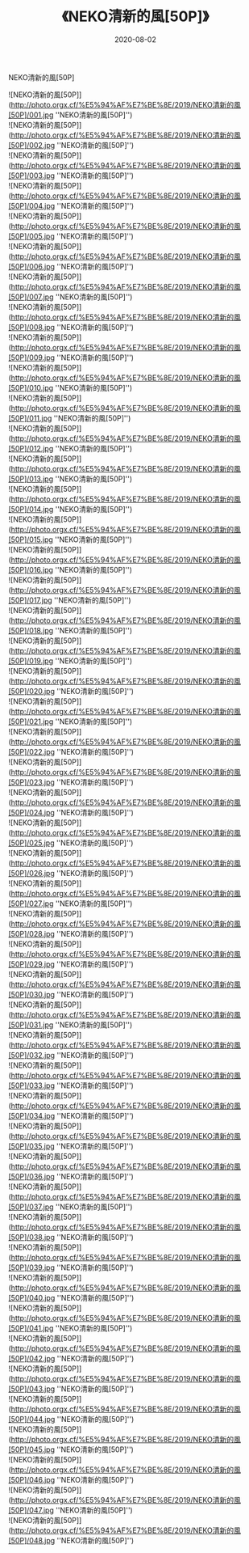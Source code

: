 ﻿---
layout: post
title:  《NEKO清新的風[50P]》
date:   2020-08-02
img: http://photo.orgx.cf/%E5%94%AF%E7%BE%8E/2019/NEKO清新的風[50P]/000.jpg
tags: [美女, 清纯, 唯美]
---

NEKO清新的風[50P]

![NEKO清新的風[50P]](http://photo.orgx.cf/%E5%94%AF%E7%BE%8E/2019/NEKO清新的風[50P]/001.jpg ''NEKO清新的風[50P]'') <br>
![NEKO清新的風[50P]](http://photo.orgx.cf/%E5%94%AF%E7%BE%8E/2019/NEKO清新的風[50P]/002.jpg ''NEKO清新的風[50P]'') <br>
![NEKO清新的風[50P]](http://photo.orgx.cf/%E5%94%AF%E7%BE%8E/2019/NEKO清新的風[50P]/003.jpg ''NEKO清新的風[50P]'') <br>
![NEKO清新的風[50P]](http://photo.orgx.cf/%E5%94%AF%E7%BE%8E/2019/NEKO清新的風[50P]/004.jpg ''NEKO清新的風[50P]'') <br>
![NEKO清新的風[50P]](http://photo.orgx.cf/%E5%94%AF%E7%BE%8E/2019/NEKO清新的風[50P]/005.jpg ''NEKO清新的風[50P]'') <br>
![NEKO清新的風[50P]](http://photo.orgx.cf/%E5%94%AF%E7%BE%8E/2019/NEKO清新的風[50P]/006.jpg ''NEKO清新的風[50P]'') <br>
![NEKO清新的風[50P]](http://photo.orgx.cf/%E5%94%AF%E7%BE%8E/2019/NEKO清新的風[50P]/007.jpg ''NEKO清新的風[50P]'') <br>
![NEKO清新的風[50P]](http://photo.orgx.cf/%E5%94%AF%E7%BE%8E/2019/NEKO清新的風[50P]/008.jpg ''NEKO清新的風[50P]'') <br>
![NEKO清新的風[50P]](http://photo.orgx.cf/%E5%94%AF%E7%BE%8E/2019/NEKO清新的風[50P]/009.jpg ''NEKO清新的風[50P]'') <br>
![NEKO清新的風[50P]](http://photo.orgx.cf/%E5%94%AF%E7%BE%8E/2019/NEKO清新的風[50P]/010.jpg ''NEKO清新的風[50P]'') <br>
![NEKO清新的風[50P]](http://photo.orgx.cf/%E5%94%AF%E7%BE%8E/2019/NEKO清新的風[50P]/011.jpg ''NEKO清新的風[50P]'') <br>
![NEKO清新的風[50P]](http://photo.orgx.cf/%E5%94%AF%E7%BE%8E/2019/NEKO清新的風[50P]/012.jpg ''NEKO清新的風[50P]'') <br>
![NEKO清新的風[50P]](http://photo.orgx.cf/%E5%94%AF%E7%BE%8E/2019/NEKO清新的風[50P]/013.jpg ''NEKO清新的風[50P]'') <br>
![NEKO清新的風[50P]](http://photo.orgx.cf/%E5%94%AF%E7%BE%8E/2019/NEKO清新的風[50P]/014.jpg ''NEKO清新的風[50P]'') <br>
![NEKO清新的風[50P]](http://photo.orgx.cf/%E5%94%AF%E7%BE%8E/2019/NEKO清新的風[50P]/015.jpg ''NEKO清新的風[50P]'') <br>
![NEKO清新的風[50P]](http://photo.orgx.cf/%E5%94%AF%E7%BE%8E/2019/NEKO清新的風[50P]/016.jpg ''NEKO清新的風[50P]'') <br>
![NEKO清新的風[50P]](http://photo.orgx.cf/%E5%94%AF%E7%BE%8E/2019/NEKO清新的風[50P]/017.jpg ''NEKO清新的風[50P]'') <br>
![NEKO清新的風[50P]](http://photo.orgx.cf/%E5%94%AF%E7%BE%8E/2019/NEKO清新的風[50P]/018.jpg ''NEKO清新的風[50P]'') <br>
![NEKO清新的風[50P]](http://photo.orgx.cf/%E5%94%AF%E7%BE%8E/2019/NEKO清新的風[50P]/019.jpg ''NEKO清新的風[50P]'') <br>
![NEKO清新的風[50P]](http://photo.orgx.cf/%E5%94%AF%E7%BE%8E/2019/NEKO清新的風[50P]/020.jpg ''NEKO清新的風[50P]'') <br>
![NEKO清新的風[50P]](http://photo.orgx.cf/%E5%94%AF%E7%BE%8E/2019/NEKO清新的風[50P]/021.jpg ''NEKO清新的風[50P]'') <br>
![NEKO清新的風[50P]](http://photo.orgx.cf/%E5%94%AF%E7%BE%8E/2019/NEKO清新的風[50P]/022.jpg ''NEKO清新的風[50P]'') <br>
![NEKO清新的風[50P]](http://photo.orgx.cf/%E5%94%AF%E7%BE%8E/2019/NEKO清新的風[50P]/023.jpg ''NEKO清新的風[50P]'') <br>
![NEKO清新的風[50P]](http://photo.orgx.cf/%E5%94%AF%E7%BE%8E/2019/NEKO清新的風[50P]/024.jpg ''NEKO清新的風[50P]'') <br>
![NEKO清新的風[50P]](http://photo.orgx.cf/%E5%94%AF%E7%BE%8E/2019/NEKO清新的風[50P]/025.jpg ''NEKO清新的風[50P]'') <br>
![NEKO清新的風[50P]](http://photo.orgx.cf/%E5%94%AF%E7%BE%8E/2019/NEKO清新的風[50P]/026.jpg ''NEKO清新的風[50P]'') <br>
![NEKO清新的風[50P]](http://photo.orgx.cf/%E5%94%AF%E7%BE%8E/2019/NEKO清新的風[50P]/027.jpg ''NEKO清新的風[50P]'') <br>
![NEKO清新的風[50P]](http://photo.orgx.cf/%E5%94%AF%E7%BE%8E/2019/NEKO清新的風[50P]/028.jpg ''NEKO清新的風[50P]'') <br>
![NEKO清新的風[50P]](http://photo.orgx.cf/%E5%94%AF%E7%BE%8E/2019/NEKO清新的風[50P]/029.jpg ''NEKO清新的風[50P]'') <br>
![NEKO清新的風[50P]](http://photo.orgx.cf/%E5%94%AF%E7%BE%8E/2019/NEKO清新的風[50P]/030.jpg ''NEKO清新的風[50P]'') <br>
![NEKO清新的風[50P]](http://photo.orgx.cf/%E5%94%AF%E7%BE%8E/2019/NEKO清新的風[50P]/031.jpg ''NEKO清新的風[50P]'') <br>
![NEKO清新的風[50P]](http://photo.orgx.cf/%E5%94%AF%E7%BE%8E/2019/NEKO清新的風[50P]/032.jpg ''NEKO清新的風[50P]'') <br>
![NEKO清新的風[50P]](http://photo.orgx.cf/%E5%94%AF%E7%BE%8E/2019/NEKO清新的風[50P]/033.jpg ''NEKO清新的風[50P]'') <br>
![NEKO清新的風[50P]](http://photo.orgx.cf/%E5%94%AF%E7%BE%8E/2019/NEKO清新的風[50P]/034.jpg ''NEKO清新的風[50P]'') <br>
![NEKO清新的風[50P]](http://photo.orgx.cf/%E5%94%AF%E7%BE%8E/2019/NEKO清新的風[50P]/035.jpg ''NEKO清新的風[50P]'') <br>
![NEKO清新的風[50P]](http://photo.orgx.cf/%E5%94%AF%E7%BE%8E/2019/NEKO清新的風[50P]/036.jpg ''NEKO清新的風[50P]'') <br>
![NEKO清新的風[50P]](http://photo.orgx.cf/%E5%94%AF%E7%BE%8E/2019/NEKO清新的風[50P]/037.jpg ''NEKO清新的風[50P]'') <br>
![NEKO清新的風[50P]](http://photo.orgx.cf/%E5%94%AF%E7%BE%8E/2019/NEKO清新的風[50P]/038.jpg ''NEKO清新的風[50P]'') <br>
![NEKO清新的風[50P]](http://photo.orgx.cf/%E5%94%AF%E7%BE%8E/2019/NEKO清新的風[50P]/039.jpg ''NEKO清新的風[50P]'') <br>
![NEKO清新的風[50P]](http://photo.orgx.cf/%E5%94%AF%E7%BE%8E/2019/NEKO清新的風[50P]/040.jpg ''NEKO清新的風[50P]'') <br>
![NEKO清新的風[50P]](http://photo.orgx.cf/%E5%94%AF%E7%BE%8E/2019/NEKO清新的風[50P]/041.jpg ''NEKO清新的風[50P]'') <br>
![NEKO清新的風[50P]](http://photo.orgx.cf/%E5%94%AF%E7%BE%8E/2019/NEKO清新的風[50P]/042.jpg ''NEKO清新的風[50P]'') <br>
![NEKO清新的風[50P]](http://photo.orgx.cf/%E5%94%AF%E7%BE%8E/2019/NEKO清新的風[50P]/043.jpg ''NEKO清新的風[50P]'') <br>
![NEKO清新的風[50P]](http://photo.orgx.cf/%E5%94%AF%E7%BE%8E/2019/NEKO清新的風[50P]/044.jpg ''NEKO清新的風[50P]'') <br>
![NEKO清新的風[50P]](http://photo.orgx.cf/%E5%94%AF%E7%BE%8E/2019/NEKO清新的風[50P]/045.jpg ''NEKO清新的風[50P]'') <br>
![NEKO清新的風[50P]](http://photo.orgx.cf/%E5%94%AF%E7%BE%8E/2019/NEKO清新的風[50P]/046.jpg ''NEKO清新的風[50P]'') <br>
![NEKO清新的風[50P]](http://photo.orgx.cf/%E5%94%AF%E7%BE%8E/2019/NEKO清新的風[50P]/047.jpg ''NEKO清新的風[50P]'') <br>
![NEKO清新的風[50P]](http://photo.orgx.cf/%E5%94%AF%E7%BE%8E/2019/NEKO清新的風[50P]/048.jpg ''NEKO清新的風[50P]'') <br>
